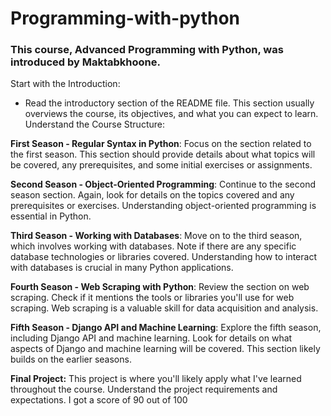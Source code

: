 # Programming-with-python
### This course, Advanced Programming with Python, was introduced by Maktabkhoone. 

Start with the Introduction:
- Read the introductory section of the README file. This section usually overviews the course, its objectives, and what you can expect to learn.
Understand the Course Structure:

**First Season - Regular Syntax in Python**:
Focus on the section related to the first season. This section should provide details about what topics will be covered, any prerequisites, and some initial exercises or assignments.

**Second Season - Object-Oriented Programming**:
Continue to the second season section. Again, look for details on the topics covered and any prerequisites or exercises. Understanding object-oriented programming is essential in Python.

**Third Season - Working with Databases**:
Move on to the third season, which involves working with databases. Note if there are any specific database technologies or libraries covered. Understanding how to interact with databases is crucial in many Python applications.

**Fourth Season - Web Scraping with Python**:
Review the section on web scraping. Check if it mentions the tools or libraries you'll use for web scraping. Web scraping is a valuable skill for data acquisition and analysis.

**Fifth Season - Django API and Machine Learning**:
Explore the fifth season, including Django API and machine learning. Look for details on what aspects of Django and machine learning will be covered. This section likely builds on the earlier seasons.

**Final Project:**
This project is where you'll likely apply what I've learned throughout the course. Understand the project requirements and expectations.
I got a score of 90 out of 100
